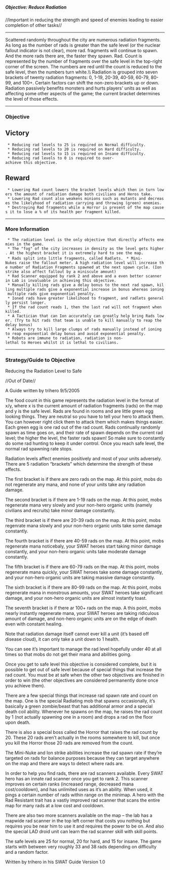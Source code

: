 ##### Objective: Reduce Radiation

//Important in reducing the strength and speed of enemies leading to
easier completion of other tasks//

------------------------------------------------------------------------

Scattered randomly throughout the city are numerous radiation fragments.
As long as the number of rads is greater than the safe level (or the
nuclear fallout indicator is not clear), more rad. fragments will
continue to spawn. And the more rads there are, the faster they spawn.
Rad. Count is represented by the number of fragments over the safe level
in the top-right corner of the screen. The numbers are red until the
count is reduced to the safe level, then the numbers turn white.\\\\
Radiation is grouped into seven brackets of twenty radiation fragments:
0, 1-19, 20-39, 40-59, 60-79, 80-99, and 100+. Certain factors can shift
the non-zero brackets up or down. Radiation passively benefits monsters
and hurts players' units as well as affecting some other aspects of the
game; the current bracket determines the level of those effects.

------------------------------------------------------------------------

### Objective

## Victory

` * Reducing rad levels to 25 is required on Normal difficulty.`
` * Reducing rad levels to 20 is required on Hard difficulty.`
` * Reducing rad levels to 15 is required on Insane difficulty.`
` * Reducing rad levels to 0 is required to over-achieve this objective.`

## Reward

` * Lowering Rad count lowers the bracket levels which then in turn lowers the amount of radiation damage both civilians and Heros take.`
` * Lowering Rad count also weakens minions such as mutants and decreases the likelyhood of radiation carrying and throwing (green) enemies.`
` * Destroying Rad fragments while a Horror is present of the map causes it to lose a % of its health per fragment killed.`

------------------------------------------------------------------------

### More Information

` * The radiation level is the only objective that directly affects enemies in the game.`
` * The "fog" of the city increases in density as the level gets higher. At the highest bracket it is extremely hard to see the map.`
` * Rads split into little fragments, called Radlets.`
` * Mini-Nukes raise the fallout meter. A high radiation level will increase the number of Radiation Fragments spawned at the next spawn cycle. (Ion strike also affect fallout by a miniscule amount)`
` * Rad Scanner equipped by rank 2 and above and a even better scanner in Lab is invaluable in achieving this objective.`
` * Manually killing rads give a delay bonus to the next rad spawn, killing multiple rads give a exponential increase in bonus whereas ioning multiple rads give exponential penalty.`
` * Ioned rads have greater likelihood to fragment, and radlets generally persist longer.`
` * If the rad count reads 1, then the last rad will not fragment when killed.`
` * A Tactician that can Ion accurately can greatly help bring Rads lower. (Try to hit rads that team is unable to kill manually to reap the delay bonus)`
` * Always try to kill large clumps of rads manually instead of ioning to reap exponential delay bonus and avoid exponential penalty.`
` * Robots are immune to radiation, radiation is non-lethal to Heroes whilst it is lethal to civilians.`

------------------------------------------------------------------------

### Strategy/Guide to Objective

Reducing the Radiation Level to Safe

//Out of Date//

A Guide written by trihero 9/5/2005

The food count in this game represents the radiation level in the format
of x/y, where x is the current amount of radiation fragments (rads) on
the map and y is the safe level. Rads are found in rooms and are little
green egg looking things. They are neutral so you have to tell your hero
to attack them. You can however right click them to attack them which
makes things easier. Each green egg is one rad out of the rad count.
Rads continually randomly spawn as time goes on, and their rate of spawn
depends on the current rad level; the higher the level, the faster rads
spawn! So make sure to constantly do some rad hunting to keep it under
control. Once you reach safe level, the normal rad spawning rate stops.

Radiation levels affect enemies positively and most of your units
adversely. There are 5 radiation “brackets” which determine the strength
of these effects.

The first bracket is if there are zero rads on the map. At this point,
mobs do not regenerate any mana, and none of your units take any
radiation damage.

The second bracket is if there are 1-19 rads on the map. At this point,
mobs regenerate mana very slowly and your non-hero organic units (namely
civilians and recruits) take minor damage constantly.

The third bracket is if there are 20-39 rads on the map. At this point,
mobs regenrate mana slowly and your non-hero organic units take some
damage constantly.

The fourth bracket is if there are 40-59 rads on the map. At this point,
mobs regenerate mana noticebaly, your SWAT heroes start taking minor
damage constantly, and your non-hero organic units take moderate damage
constantly.

The fifth bracket is if there are 60-79 rads on the map. At this point,
mobs regenerate mana quickly, your SWAT heroes take some damage
constantly, and your non-hero organic units are taking massive damage
constantly.

The sixth bracket is if there are 80-99 rads on the map. At this point,
mobs regenerate mana in monstrous amounts, your SWAT heroes take
significant damage, and your non-hero organic units are almost instantly
toast.

The seventh bracket is if there ar 100+ rads on the map. A this point,
mobs nearly instantly regenerate mana, your SWAT heroes are taking
ridiculous amount of damage, and non-hero organic units are on the edge
of death even with constant healing.

Note that radiation damage itself cannot ever kill a unit (it’s based
off disease cloud), it can only take a unit down to 1 health.

You can see it’s important to manage the rad level hopefully under 40 at
all times so that mobs do not get their mana and abilities going.

Once you get to safe level this objective is considered complete, but it
is possible to get out of safe level because of special things that
increase the rad count. You must be at safe when the other two
objectives are finished in order to win (the other objectives are
considered permanently done once you achieve them).

There are a few special things that increase rad spawn rate and count on
the map. One is the special Radiating mob that spawns occasionally, it’s
basically a green zombie/beast that has additional armor and a special
death coil ability. Whenever he spawns on the map, he raises the rad
count by 1 (not actually spawning one in a room) and drops a rad on the
floor upon death.

There is also a special boss called the Horror that raises the rad count
by 20. These 20 rads aren’t actually in the rooms somewhere to kill, but
once you kill the Horror those 20 rads are removed from the count.

The Mini-Nuke and Ion strike abilities increase the rad spawn rate if
they’re targeted on rads for balance purposes because they can target
anywhere on the map and there are ways to detect where rads are.

In order to help you find rads, there are rad scanners available. Every
SWAT hero has an innate rad scanner once you get to rank 2. This scanner
improves on certain ranks (increased range, decreased mana
cost/cooldown), and has unlimited uses as it’s an ability. When used, it
pings a certain number of rads within range on the minimap. A hero with
the Rad Resistant trait has a vastly improved rad scanner that scans the
entire map for many rads at a low cost and cooldown.

There are also two more scanners available on the map – the lab has a
mapwide rad scanner in the top left corner that costs you nothing but
requires you be near him to use it and requires the power to be on. And
also the special LAD droid unit can learn the rad scanner skill with
skill points.

The safe levels are 25 for normal, 20 for hard, and 15 for insane. The
game starts with between very roughly 33 and 38 rads depending on
difficulty and a random factor.

Written by trihero in his SWAT Guide Version 1.0